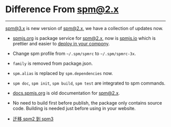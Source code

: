 # Difference From spm@2.x

---

[spm@3.x](https://github.com/spmjs/spm/tree/master) is new version of [spm@2.x](https://github.com/spmjs/spm/tree/2.x), we have a collection of updates now.

- [spmjs.org](https://spmjs.org) is package service for spm@2.x, now is [spmjs.io](http://spmjs.io) which is prettier and easier to [deploy in your compony](https://github.com/spmjs/spmjs.io/).

- Change spm profile from `~/.spm/spmrc` to `~/.spm/spmrc-3x`.

- `family` is removed from package.json.

- `spm.alias` is replaced by `spm.dependencies` now.

- `spm doc`, `spm init`, `spm build`, `spm test` are integrated to spm commands.

- [docs.spmjs.org](http://docs.spmjs.org) is old documentation for spm@2.x.

- No need to build first before publish, the package only contains source code. Building is needed just before using in your website.

- [迁移 spm2 到 spm3](https://github.com/spmjs/spm/wiki/%E8%BF%81%E7%A7%BB-spm2-%E5%88%B0-spm3)
